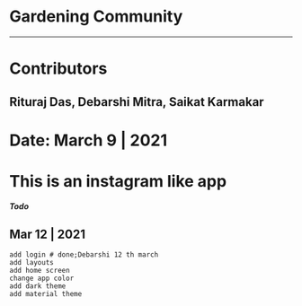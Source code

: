 # Gardening Community
--------------------
# Contributors
## Rituraj Das, Debarshi Mitra, Saikat Karmakar

# Date: March 9 | 2021

# This is an instagram like app

***Todo***
## Mar 12 | 2021
    add login # done;Debarshi 12 th march 
    add layouts
    add home screen 
    change app color 
    add dark theme
    add material theme 
    
    
